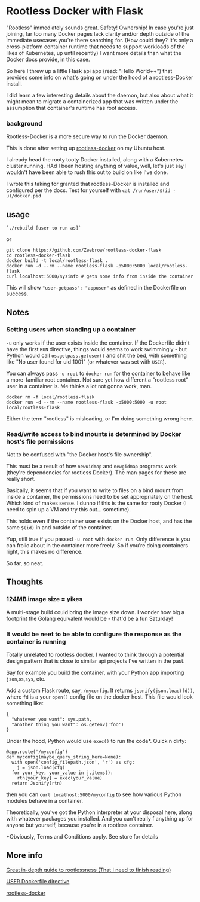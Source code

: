 # Rootless Docker with Flask

"Rootless" immediately sounds great. Safety! Ownership! In case you're just joining, far too many Docker pages lack clarity and/or depth outside of the immediate usecases you're there searching for. (How could they? It's only a cross-platform container runtime that needs to support workloads of the likes of Kubernetes, up until recently) I want more details than what the Docker docs provide, in this case.

So here I threw up a little Flask api app (read: "Hello World++") that provides some info on what's going on under the hood of a rootless-Docker install.

I did learn a few interesting details about the daemon, but also about what it might mean to migrate a containerized app that was written under the assumption that container's runtime has root access.

### background

Rootless-Docker is a more secure way to run the Docker daemon.

This is done after setting up [rootless-docker](https://docs.docker.com/engine/security/rootless/) on my Ubuntu host.

I already head the rooty tooty Docker installed, along with a Kubernetes cluster running. HAd I been hosting anything of value, well, let's just say I wouldn't have been able to rush this out to build on like I've done. 

I wrote this taking for granted that rootless-Docker is installed and configured per the docs. Test for yourself with `cat /run/user/$(id -u)/docker.pid`

## usage

```
`./rebuild [user to run as]`
```

or

```
git clone https://github.com/Zeebrow/rootless-docker-flask
cd rootless-docker-flask
docker build -t local/rootless-flask .
docker run -d --rm --name rootless-flask -p5000:5000 local/rootless-flask
curl localhost:5000/sysinfo # gets some info from inside the container
```
This will show `"user-getpass": "appuser"` as defined in the Dockerfile on success.


## Notes

### Setting users when standing up a container

`-u` only works if the user exists inside the container. If the Dockerfile didn't have the first `RUN` directive, things would seems to work swimmingly - but Python would call `os.getpass.getuser()` and shit the bed, with something like "No user found for uid 1001" (or whatever was set with `USER`).

You can always pass `-u root` to `docker run` for the container to behave like a more-familiar root container. Not sure yet how different a "rootless root" user in a container is. Me thinks a lot not gonna work, man.

```
docker rm -f local/rootless-flask
docker run -d --rm --name rootless-flask -p5000:5000 -u root local/rootless-flask
```

Either the term "rootless" is misleading, or I'm doing something wrong here.

### Read/write access to bind mounts is determined by Docker host's file permissions

Not to be confused with "the Docker host's file ownership".

This must be a result of how `newuidmap` and `newgidmap` programs work (they're dependencies for rootless Docker). The man pages for these are really short.

Basically, it seems that if you want to write to files on a bind mount from inside a container, the permissions need to be set appropriately on the host. Which kind of makes sense. I dunno if this is the same for rooty Docker (I need to spin up a VM and try this out... sometime).

This holds even if the container user exists on the Docker host, and has the same `$(id)` in and outside of the container.

Yup, still true if you passed `-u root` with `docker run`. Only difference is you can frolic about in the container more freely. So if you're doing containers right, this makes no difference.

So far, so neat.

## Thoughts

### 124MB image size = yikes 
A multi-stage build could bring the image size down. I wonder how big a footprint the Golang equivalent would be - that'd be a fun Saturday! 

### It would be neet to be able to configure the response as the container is running
Totally unrelated to rootless docker. I wanted to think through a potential design pattern that is close to similar api projects I've written in the past.

Say for example you build the container, with your Python app importing `json`,`os`,`sys`, etc. 

Add a custom Flask route, say, `/myconfig`. It returns `jsonify(json.load(fd))`, where `fd` is a your `open()` config file on the docker host. This file would look something like:

```
{
  "whatever you want": sys.path,
  "another thing you want": os.getenv('foo')
}
```

Under the hood, Python would use `exec()` to run the code\*. Quick n dirty:

```
@app.route('/myconfig')
def myconfig(maybe_query_string_here=None):
  with open('config_filepath.json', 'r') as cfg:
    j = json.load(cfg)
  for your_key, your_value in j.items():
    rtn[your_key] = exec(your_value)
  return Jsonify(rtn)
```

then you can `curl localhost:5000/myconfig` to see how various Python modules behave in a container.

Theoretically, you've got the Python interpreter at your disposal here, along with whatever packages you installed. And you can't really f anything up for anyone but yourself, because you're in a rootless container.

\*Obviously, Terms and Conditions apply. See store for details

## More info

[Great in-depth guide to rootlessness (That I need to finish reading)](https://rootlesscontaine.rs/)

[USER Dockerfile directive](https://docs.docker.com/engine/reference/builder/#user)

[rootless-docker](https://docs.docker.com/engine/security/rootless/)
